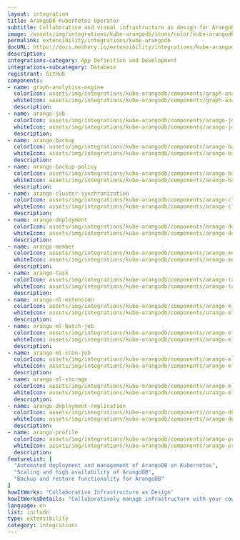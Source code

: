 ```yaml
---
layout: integration
title: ArangoDB Kubernetes Operator
subtitle: Collaborative and visual infrastructure as design for ArangoDB Kubernetes Operator
image: /assets/img/integrations/kube-arangodb/icons/color/kube-arangodb-color.svg
permalink: extensibility/integrations/kube-arangodb
docURL: https://docs.meshery.io/extensibility/integrations/kube-arangodb
description: 
integrations-category: App Definition and Development
integrations-subcategory: Database
registrant: GitHub
components: 
- name: graph-analytics-engine
  colorIcon: assets/img/integrations/kube-arangodb/components/graph-analytics-engine/icons/color/graph-analytics-engine-color.svg
  whiteIcon: assets/img/integrations/kube-arangodb/components/graph-analytics-engine/icons/white/graph-analytics-engine-white.svg
  description: 
- name: arango-job
  colorIcon: assets/img/integrations/kube-arangodb/components/arango-job/icons/color/arango-job-color.svg
  whiteIcon: assets/img/integrations/kube-arangodb/components/arango-job/icons/white/arango-job-white.svg
  description: 
- name: arango-backup
  colorIcon: assets/img/integrations/kube-arangodb/components/arango-backup/icons/color/arango-backup-color.svg
  whiteIcon: assets/img/integrations/kube-arangodb/components/arango-backup/icons/white/arango-backup-white.svg
  description: 
- name: arango-backup-policy
  colorIcon: assets/img/integrations/kube-arangodb/components/arango-backup-policy/icons/color/arango-backup-policy-color.svg
  whiteIcon: assets/img/integrations/kube-arangodb/components/arango-backup-policy/icons/white/arango-backup-policy-white.svg
  description: 
- name: arango-cluster-synchronization
  colorIcon: assets/img/integrations/kube-arangodb/components/arango-cluster-synchronization/icons/color/arango-cluster-synchronization-color.svg
  whiteIcon: assets/img/integrations/kube-arangodb/components/arango-cluster-synchronization/icons/white/arango-cluster-synchronization-white.svg
  description: 
- name: arango-deployment
  colorIcon: assets/img/integrations/kube-arangodb/components/arango-deployment/icons/color/arango-deployment-color.svg
  whiteIcon: assets/img/integrations/kube-arangodb/components/arango-deployment/icons/white/arango-deployment-white.svg
  description: 
- name: arango-member
  colorIcon: assets/img/integrations/kube-arangodb/components/arango-member/icons/color/arango-member-color.svg
  whiteIcon: assets/img/integrations/kube-arangodb/components/arango-member/icons/white/arango-member-white.svg
  description: 
- name: arango-task
  colorIcon: assets/img/integrations/kube-arangodb/components/arango-task/icons/color/arango-task-color.svg
  whiteIcon: assets/img/integrations/kube-arangodb/components/arango-task/icons/white/arango-task-white.svg
  description: 
- name: arango-ml-extension
  colorIcon: assets/img/integrations/kube-arangodb/components/arango-ml-extension/icons/color/arango-ml-extension-color.svg
  whiteIcon: assets/img/integrations/kube-arangodb/components/arango-ml-extension/icons/white/arango-ml-extension-white.svg
  description: 
- name: arango-ml-batch-job
  colorIcon: assets/img/integrations/kube-arangodb/components/arango-ml-batch-job/icons/color/arango-ml-batch-job-color.svg
  whiteIcon: assets/img/integrations/kube-arangodb/components/arango-ml-batch-job/icons/white/arango-ml-batch-job-white.svg
  description: 
- name: arango-ml-cron-job
  colorIcon: assets/img/integrations/kube-arangodb/components/arango-ml-cron-job/icons/color/arango-ml-cron-job-color.svg
  whiteIcon: assets/img/integrations/kube-arangodb/components/arango-ml-cron-job/icons/white/arango-ml-cron-job-white.svg
  description: 
- name: arango-ml-storage
  colorIcon: assets/img/integrations/kube-arangodb/components/arango-ml-storage/icons/color/arango-ml-storage-color.svg
  whiteIcon: assets/img/integrations/kube-arangodb/components/arango-ml-storage/icons/white/arango-ml-storage-white.svg
  description: 
- name: arango-deployment-replication
  colorIcon: assets/img/integrations/kube-arangodb/components/arango-deployment-replication/icons/color/arango-deployment-replication-color.svg
  whiteIcon: assets/img/integrations/kube-arangodb/components/arango-deployment-replication/icons/white/arango-deployment-replication-white.svg
  description: 
- name: arango-profile
  colorIcon: assets/img/integrations/kube-arangodb/components/arango-profile/icons/color/arango-profile-color.svg
  whiteIcon: assets/img/integrations/kube-arangodb/components/arango-profile/icons/white/arango-profile-white.svg
  description: 
featureList: [
  "Automated deployment and management of ArangoDB on Kubernetes",
  "Scaling and high availability of ArangoDB",
  "Backup and restore functionality for ArangoDB"
]
howItWorks: "Collaborative Infrastructure as Design"
howItWorksDetails: "Collaboratively manage infrastructure with your coworkers synchronously sharing the same designs."
language: en
list: include
type: extensibility
category: integrations
---
```

